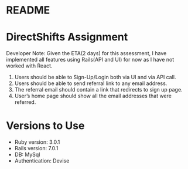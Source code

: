 # README

# DirectShifts Assignment

Developer Note: Given the ETA(2 days) for this assessment,
I have implemented all features using Rails(API and UI) for now as I have not worked with React.

1. Users should be able to Sign-Up/Login both via UI and via API call.
2. Users should be able to send referral link to any email address.
3. The referral email should contain a link that redirects to sign up page.
4. User’s home page should show all the email addresses that were referred.

# Versions to Use

- Ruby version: 3.0.1
- Rails version: 7.0.1
- DB: MySql
- Authentication: Devise
